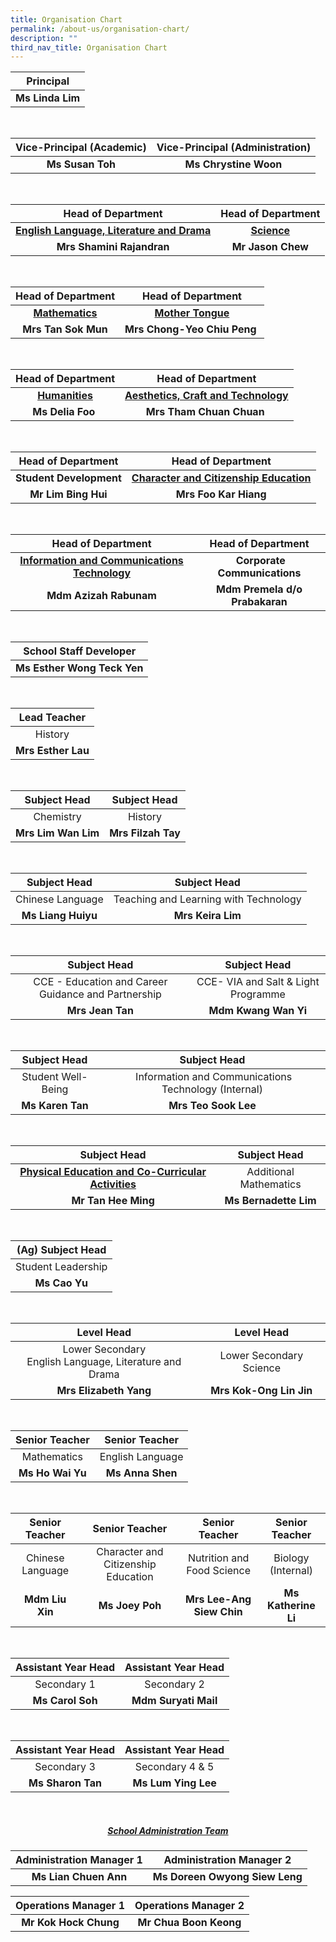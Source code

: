 ```yaml
---
title: Organisation Chart
permalink: /about-us/organisation-chart/
description: ""
third_nav_title: Organisation Chart
---
```

| Principal|
| :---: |
| **Ms Linda Lim** |

<br>

| Vice-Principal (Academic) | Vice-Principal (Administration) |
| :---: | :---: |
| **Ms Susan Toh** | **Ms Chrystine Woon** |

<br>

| Head of Department | Head of Department | 
| :---: | :---: |
| **[English Language, Literature and Drama](/about-us/organisation-chart/english-language-literature-and-drama)** | **[Science](/about-us/organisation-chart/science)** | 
| **Mrs Shamini Rajandran** | **Mr Jason Chew** | 

<br>

| Head of Department | Head of Department | 
| :---: | :---: |
|**[Mathematics](/about-us/organisation-chart/mathematics)** |  **[Mother Tongue](/about-us/organisation-chart/mother-tongue)** |
|**Mrs Tan Sok Mun** |  **Mrs Chong-Yeo Chiu Peng**&nbsp; |
<br>

| Head of Department | Head of Department | 
| :---: | :---: | 
|**[Humanities](/about-us/organisation-chart/humanities)** | **[Aesthetics, Craft and Technology](/about-us/organisation-chart/aesthetics-craft-and-technology)** |
 | **Ms Delia Foo**&nbsp; | **Mrs Tham&nbsp;Chuan Chuan**&nbsp; |

<br>

| Head of Department | Head of Department | 
| :---: | :---: |
| **Student Development** | **[Character and Citizenship Education](/about-us/organisation-chart/character-and-citizenship-education)** |
| **Mr Lim Bing Hui** | **Mrs Foo Kar Hiang** |

<br>

| Head of Department | Head of Department |
| :---: | :---: |
| **[Information and Communications Technology](/about-us/organisation-chart/information-and-communications-technology)**  |  &nbsp;**Corporate Communications**
| **Mdm Azizah Rabunam** | **Mdm Premela d/o Prabakaran** |
<br>

| School Staff Developer |
| :---: |
| **Ms Esther Wong Teck Yen** |
 

<br>

 | Lead Teacher | 
| :---: |
| History |
| **Mrs Esther Lau** |

<br>

| Subject Head | Subject Head |
| :---: | :---: |
| Chemistry | History |
| **Mrs Lim Wan Lim** | **Mrs Filzah Tay** |

<br>

| Subject Head | Subject Head |
| :---: | :---: |
| Chinese Language | Teaching and Learning with Technology |
| **Ms Liang Huiyu** | **Mrs Keira Lim** |

<br>

| Subject Head | Subject Head |
| :---: | :---: |
| CCE - Education and Career Guidance and Partnership |CCE- VIA and Salt &amp; Light Programme |
| **Mrs Jean Tan** | **Mdm Kwang Wan Yi** |

<br>

| Subject Head | Subject Head |
| :---: | :--: |
| Student Well-Being | &nbsp;Information and Communications Technology (Internal) |
| **Ms Karen Tan** | **Mrs Teo Sook Lee** |

<br>

| Subject Head | Subject Head |
| :---: | :---: |
| **[Physical Education and Co-Curricular Activities](/about-us/organisation-chart/physical-education-and-co-curricular-activities)** | Additional Mathematics |
| **Mr Tan Hee Ming** | **Ms Bernadette Lim** |

<br>

| (Ag) Subject Head | 
| :---: |
| Student Leadership | 
| **Ms Cao Yu**|

<br>

| Level Head | Level Head |
| :---: | :---: |
| Lower Secondary <br> English Language, Literature and Drama | Lower Secondary Science |
| **Mrs Elizabeth Yang** | **Mrs Kok-Ong Lin Jin** |

<br>

| Senior Teacher | Senior Teacher |
| :---: | :---: |
| Mathematics | English Language |
| **Ms Ho Wai Yu** | **Ms Anna Shen** |

<br>

| Senior Teacher | Senior Teacher | Senior Teacher | Senior Teacher
| :---: | :---: | :---: |  :---: |
| Chinese Language | Character and Citizenship Education | Nutrition and Food Science | Biology (Internal)
| **Mdm Liu Xin** | **Ms Joey Poh** | **Mrs Lee-Ang Siew Chin** | **Ms Katherine Li**

<br>

| Assistant Year Head | Assistant Year Head |
| :---: | :---: |
| Secondary 1 | Secondary 2 |
| **Ms Carol Soh**| **Mdm Suryati Mail** |

<br>

| Assistant Year Head | Assistant Year Head |
| :---: | :---: |
| Secondary 3 | Secondary 4 &amp; 5 |
| **Ms Sharon Tan** | **Ms Lum Ying Lee** |

<br>

<h5 align="center"><a href="/about-us/organisation-chart/school-administration-team">School Administration Team</a></h5>


| Administration Manager 1 | Administration Manager 2 |
| :---: | :---: |
| **Ms Lian Chuen Ann** | **Ms Doreen Owyong Siew Leng** |

|Operations Manager 1 | Operations Manager 2 |
| :---: | :---: |
| **Mr Kok Hock Chung**| **Mr Chua Boon Keong**|